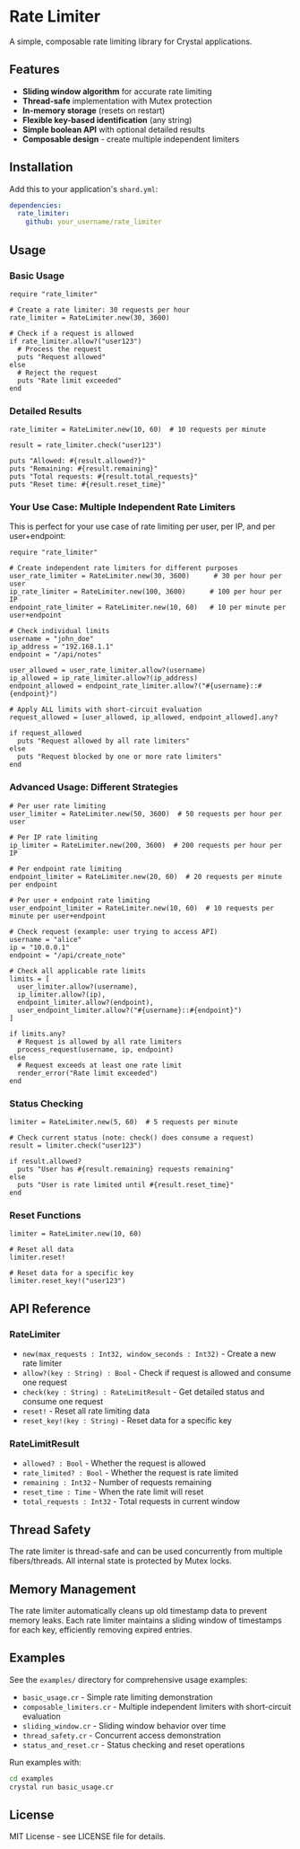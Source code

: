 # Rate Limiter

A simple, composable rate limiting library for Crystal applications.

## Features

- **Sliding window algorithm** for accurate rate limiting
- **Thread-safe** implementation with Mutex protection
- **In-memory storage** (resets on restart)
- **Flexible key-based identification** (any string)
- **Simple boolean API** with optional detailed results
- **Composable design** - create multiple independent limiters

## Installation

Add this to your application's `shard.yml`:

```yaml
dependencies:
  rate_limiter:
    github: your_username/rate_limiter
```

## Usage

### Basic Usage

```crystal
require "rate_limiter"

# Create a rate limiter: 30 requests per hour
rate_limiter = RateLimiter.new(30, 3600)

# Check if a request is allowed
if rate_limiter.allow?("user123")
  # Process the request
  puts "Request allowed"
else
  # Reject the request
  puts "Rate limit exceeded"
end
```

### Detailed Results

```crystal
rate_limiter = RateLimiter.new(10, 60)  # 10 requests per minute

result = rate_limiter.check("user123")

puts "Allowed: #{result.allowed?}"
puts "Remaining: #{result.remaining}"
puts "Total requests: #{result.total_requests}"
puts "Reset time: #{result.reset_time}"
```

### Your Use Case: Multiple Independent Rate Limiters

This is perfect for your use case of rate limiting per user, per IP, and per user+endpoint:

```crystal
require "rate_limiter"

# Create independent rate limiters for different purposes
user_rate_limiter = RateLimiter.new(30, 3600)      # 30 per hour per user
ip_rate_limiter = RateLimiter.new(100, 3600)      # 100 per hour per IP
endpoint_rate_limiter = RateLimiter.new(10, 60)   # 10 per minute per user+endpoint

# Check individual limits
username = "john_doe"
ip_address = "192.168.1.1"
endpoint = "/api/notes"

user_allowed = user_rate_limiter.allow?(username)
ip_allowed = ip_rate_limiter.allow?(ip_address)
endpoint_allowed = endpoint_rate_limiter.allow?("#{username}::#{endpoint}")

# Apply ALL limits with short-circuit evaluation
request_allowed = [user_allowed, ip_allowed, endpoint_allowed].any?

if request_allowed
  puts "Request allowed by all rate limiters"
else
  puts "Request blocked by one or more rate limiters"
end
```

### Advanced Usage: Different Strategies

```crystal
# Per user rate limiting
user_limiter = RateLimiter.new(50, 3600)  # 50 requests per hour per user

# Per IP rate limiting
ip_limiter = RateLimiter.new(200, 3600)  # 200 requests per hour per IP

# Per endpoint rate limiting
endpoint_limiter = RateLimiter.new(20, 60)  # 20 requests per minute per endpoint

# Per user + endpoint rate limiting
user_endpoint_limiter = RateLimiter.new(10, 60)  # 10 requests per minute per user+endpoint

# Check request (example: user trying to access API)
username = "alice"
ip = "10.0.0.1"
endpoint = "/api/create_note"

# Check all applicable rate limits
limits = [
  user_limiter.allow?(username),
  ip_limiter.allow?(ip),
  endpoint_limiter.allow?(endpoint),
  user_endpoint_limiter.allow?("#{username}::#{endpoint}")
]

if limits.any?
  # Request is allowed by all rate limiters
  process_request(username, ip, endpoint)
else
  # Request exceeds at least one rate limit
  render_error("Rate limit exceeded")
end
```

### Status Checking

```crystal
limiter = RateLimiter.new(5, 60)  # 5 requests per minute

# Check current status (note: check() does consume a request)
result = limiter.check("user123")

if result.allowed?
  puts "User has #{result.remaining} requests remaining"
else
  puts "User is rate limited until #{result.reset_time}"
end
```

### Reset Functions

```crystal
limiter = RateLimiter.new(10, 60)

# Reset all data
limiter.reset!

# Reset data for a specific key
limiter.reset_key!("user123")
```

## API Reference

### RateLimiter

- `new(max_requests : Int32, window_seconds : Int32)` - Create a new rate limiter
- `allow?(key : String) : Bool` - Check if request is allowed and consume one request
- `check(key : String) : RateLimitResult` - Get detailed status and consume one request
- `reset!` - Reset all rate limiting data
- `reset_key!(key : String)` - Reset data for a specific key

### RateLimitResult

- `allowed? : Bool` - Whether the request is allowed
- `rate_limited? : Bool` - Whether the request is rate limited
- `remaining : Int32` - Number of requests remaining
- `reset_time : Time` - When the rate limit will reset
- `total_requests : Int32` - Total requests in current window

## Thread Safety

The rate limiter is thread-safe and can be used concurrently from multiple fibers/threads. All internal state is protected by Mutex locks.

## Memory Management

The rate limiter automatically cleans up old timestamp data to prevent memory leaks. Each rate limiter maintains a sliding window of timestamps for each key, efficiently removing expired entries.

## Examples

See the `examples/` directory for comprehensive usage examples:

- `basic_usage.cr` - Simple rate limiting demonstration
- `composable_limiters.cr` - Multiple independent limiters with short-circuit evaluation
- `sliding_window.cr` - Sliding window behavior over time
- `thread_safety.cr` - Concurrent access demonstration
- `status_and_reset.cr` - Status checking and reset operations

Run examples with:
```bash
cd examples
crystal run basic_usage.cr
```

## License

MIT License - see LICENSE file for details.
